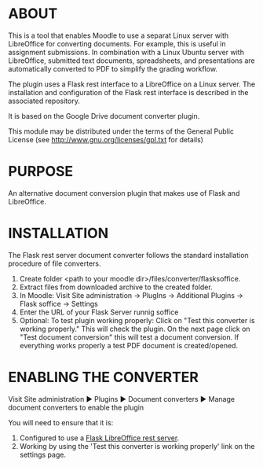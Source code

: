 ABOUT
==========
This is a tool that enables Moodle to use a separat Linux server with
LibreOffice for converting documents. For example, this is useful in
assignment submissions. In combination with a Linux Ubuntu server with
LibreOffice, submitted text documents, spreadsheets, and presentations
are automatically converted to PDF to simplify the grading workflow.

The plugin uses a Flask rest interface to a LibreOffice on a Linux
server. The installation and configuration of the Flask rest interface
is described in the associated repository.

It is based on the Google Drive document converter plugin.

This module may be distributed under the terms of the General Public License
(see http://www.gnu.org/licenses/gpl.txt for details)

PURPOSE
==========
An alternative document conversion plugin that makes use of Flask and LibreOffice.

INSTALLATION
==========
The Flask rest server document converter follows the standard installation procedure of file converters.

1. Create folder \<path to your moodle dir\>/files/converter/flasksoffice.
2. Extract files from downloaded archive to the created folder.
3. In Moodle: Visit Site administration -> PlugIns -> Additional Plugins -> Flask soffice -> Settings
4. Enter the URL of your Flask Server runnig soffice
5. Optional: To test plugin working properly: Click on "Test this converter is working properly." This will check the plugin. On the next page click on "Test document conversion" this will test a document conversion. If everything works properly a test PDF document is created/opened.

ENABLING THE CONVERTER
==========
Visit Site administration ► Plugins ► Document converters ► Manage document converters to enable the plugin

You will need to ensure that it is:

1. Configured to use a [Flask LibreOffice rest server](https://github.com/miotto/server_fileconverter_flasksoffice).
2. Working by using the 'Test this converter is working properly' link on the settings page.
